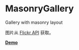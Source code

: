 MasonryGallery
==============

Gallery with masonry layout

图片从 [Flickr API](http://www.flickr.com/services/api/ "Flick API") 获取。 

**[Demo](http://astray-git.github.io/MasonryGallery/)**